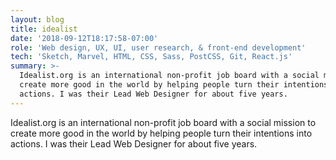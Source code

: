 ```yaml
---
layout: blog
title: idealist
date: '2018-09-12T18:17:58-07:00'
role: 'Web design, UX, UI, user research, & front-end development'
tech: 'Sketch, Marvel, HTML, CSS, Sass, PostCSS, Git, React.js'
summary: >-
  Idealist.org is an international non-profit job board with a social mission to
  create more good in the world by helping people turn their intentions into
  actions. I was their Lead Web Designer for about five years.
---
```

Idealist.org is an international non-profit job board with a social mission to create more good in the world by helping people turn their intentions into actions. I was their Lead Web Designer for about five years.
